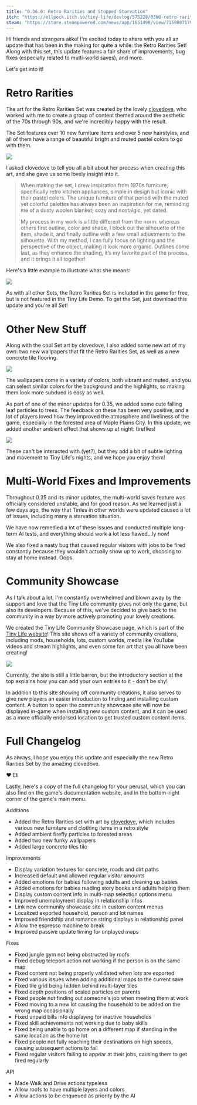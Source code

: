 ```yaml
---
title: "0.36.0: Retro Rarities and Stopped Starvation"
itch: "https://ellpeck.itch.io/tiny-life/devlog/575228/0360-retro-rarities-and-stopped-starvation"
steam: "https://store.steampowered.com/news/app/1651490/view/7159087179838232481"
---
```


Hi friends and strangers alike! I'm excited today to share with you all an update that has been in the making for quite a while: the Retro Rarities Set! Along with this set, this update features a fair share of improvements, bug fixes (especially related to multi-world saves), and more.

Let's get into it!

# Retro Rarities
The art for the Retro Rarities Set was created by the lovely [clovedove](https://clovedove.tumblr.com/), who worked with me to create a group of content themed around the aesthetic of the 70s through 90s, and we're incredibly happy with the result.

The Set features over 10 new furniture items and over 5 new hairstyles, and all of them have a range of beautiful bright and muted pastel colors to go with them.

![](23-08-15_12-36-03.png)

I asked clovedove to tell you all a bit about her process when creating this art, and she gave us some lovely insight into it.

> When making the set, I drew inspiration from 1970s furniture, specifically retro kitchen appliances, simple in design but iconic with their pastel colors. The unique furniture of that period with the muted yet colorful palettes has always been an inspiration for me, reminding me of a dusty woolen blanket; cozy and nostalgic, yet dated.
>
> My process in my work is a little different from the norm: whereas others first outline, color and shade, I block out the silhouette of the item, shade it, and finally outline with a few small adjustments to the silhouette. With my method, I can fully focus on lighting and the perspective of the object, making it look more organic. Outlines come last, as they enhance the shading, it’s my favorite part of the process, and it brings it all together!

Here's a little example to illustrate what she means:

![](image.png)

As with all other Sets, the Retro Rarities Set is included in the game for free, but is not featured in the Tiny Life Demo. To get the Set, just download this update and you're all *Set*!

# Other New Stuff
Along with the cool Set art by clovedove, I also added some new art of my own: two new wallpapers that fit the Retro Rarities Set, as well as a new concrete tile flooring.

![](Tiny_Life_hZB5VCY8Zd.png)

The wallpapers come in a variety of colors, both vibrant and muted, and you can select similar colors for the background and the highlights, so making them look more subdued is easy as well.

As part of one of the minor updates for 0.35, we added some cute falling leaf particles to trees. The feedback on these has been very positive, and a lot of players loved how they improved the atmosphere and liveliness of the game, especially in the forested area of Maple Plains City. In this update, we added another ambient effect that shows up at night: fireflies!

![](Tiny_Life_DxYv1StZS6.png)

These can't be interacted with (yet?), but they add a bit of subtle lighting and movement to Tiny Life's nights, and we hope you enjoy them!

# Multi-World Fixes and Improvements
Throughout 0.35 and its minor updates, the multi-world saves feature was officially considered unstable, and for good reason. As we learned just a few days ago, the way that Tinies in other worlds were updated caused a lot of issues, including many a starvation situation.

We have now remedied a lot of these issues and conducted multiple long-term AI tests, and everything should work a lot less flawed...ly now!

We also fixed a nasty bug that caused regular visitors with jobs to be fired constantly because they wouldn't actually show up to work, choosing to stay at home instead. Oops.

# Community Showcase
As I talk about a lot, I'm constantly overwhelmed and blown away by the support and love that the Tiny Life community gives not only the game, but also its developers. Because of this, we've decided to give back to the community in a way by more actively promoting your lovely creations.

We created the Tiny Life Community Showcase page, which is part of the [Tiny Life website](https://tinylifegame.com/community)! This site shows off a variety of community creations, including mods, households, lots, custom worlds, media like YouTube videos and stream highlights, and even some fan art that you all have been creating!

![](firefox_WqFFMXhc7H.png)

Currently, the site is still a little barren, but the introductory section at the top explains how you can add your own entries to it - don't be shy!

In addition to this site showing off community creations, it also serves to give new players an easier introduction to finding and installing custom content. A button to open the community showcase site will now be displayed in-game when installing new custom content, and it can be used as a more officially endorsed location to get trusted custom content items.

# Full Changelog
As always, I hope you enjoy this update and especially the new Retro Rarities Set by the amazing clovedove.

❤️ Ell

Lastly, here's a copy of the full changelog for your perusal, which you can also find on the game's documentation website, and in the bottom-right corner of the game's main menu.

Additions
- Added the Retro Rarities set with art by [clovedove](https://clovedove.tumblr.com/), which includes various new furniture and clothing items in a retro style
- Added ambient firefly particles to forested areas
- Added two new funky wallpapers
- Added large concrete tiles tile

Improvements
- Display variation textures for concrete, roads and dirt paths
- Increased default and allowed regular visitor amounts
- Added emotions for babies following adults and cleaning up babies
- Added emotions for babies reading story books and adults helping them
- Display custom content info in multi-map selection options menu
- Improved unemployment display in relationship infos
- Link new community showcase site in custom content menus
- Localized exported household, person and lot names
- Improved friendship and romance string displays in relationship panel
- Allow the espresso machine to break
- Improved passive update timing for unplayed maps

Fixes
- Fixed jungle gym not being obstructed by roofs
- Fixed debug teleport action not working if the person is on the same map
- Fixed content not being properly validated when lots are exported
- Fixed various issues when adding additional maps to the current save
- Fixed tile grid being hidden behind multi-layer tiles
- Fixed depth positions of scaled particles on parents
- Fixed people not finding out someone's job when meeting them at work
- Fixed moving to a new lot causing the household to be added on the wrong map occasionally
- Fixed unpaid bills info displaying for inactive households
- Fixed skill achievements not working due to baby skills
- Fixed being unable to go home on a different map if standing in the same location as the home lot
- Fixed people not fully reaching their destinations on high speeds, causing subsequent actions to fail
- Fixed regular visitors failing to appear at their jobs, causing them to get fired regularly

API
- Made Walk and Drive actions typeless
- Allow roofs to have multiple layers and colors
- Allow actions to be enqueued as priority by the AI
